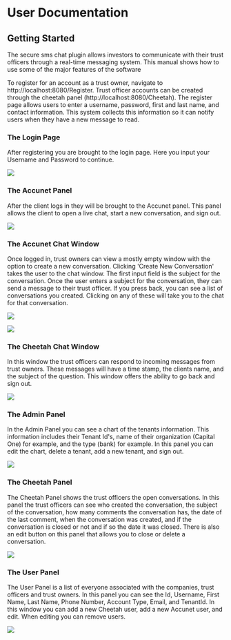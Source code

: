 # User Documentation

## Getting Started

The secure sms chat plugin allows investors to communicate with their trust officers through a real-time messaging system. This manual shows how to use some of the major features of the software

To register for an account as a trust owner, navigate to http://localhost:8080/Register. Trust officer accounts can be created through the cheetah panel (http://localhost:8080/Cheetah). The register page allows users to enter a username, password, first and last name, and contact information. This system collects this information so it can notify users when they have a new message to read.

### The Login Page

After registering you are brought to the login page. Here you input your Username and Password to continue. 

<img src="assets/login.png"></img>

### The Accunet Panel 

After the client logs in they will be brought to the Accunet panel. This panel allows the client to open a live chat, start a new conversation, and sign out. 

<img src="assets/empty-accunetpanel.png"></img>

### The Accunet Chat Window

Once logged in, trust owners can view a mostly empty window with the option to create a new conversation. Clicking 'Create New Conversation' takes the user to the chat window. The first input field is the subject for the conversation. Once the user enters a subject for the conversation, they can send a message to their trust officer. If you press back, you can see a list of conversations you created. Clicking on any of these will take you to the chat for that conversation.

<img src="assets/accunet-chat.png"></img>

<img src="assets/accunet-subject-field.png"></img>

### The Cheetah Chat Window

In this window the trust officers can respond to incoming messages from trust owners. These messages will have a time stamp, the clients name, and the subject of the question. This window offers the ability to go back and sign out. 

<img src="assets/cheetah-chat.png"></img>

### The Admin Panel

In the Admin Panel you can see a chart of the tenants information. This information includes their Tenant Id's, name of their organization (Capital One) for example, and the type (bank) for example. In this panel you can edit the chart, delete a tenant, add a new tenant, and sign out. 

<img src="assets/admin-panel.png"></img>

### The Cheetah Panel

The Cheetah Panel shows the trust officers the open conversations. In this panel the trust officers can see who created the conversation, the subject of the conversation, how many comments the conversation has, the date of the last comment, when the conversation was created, and if the conversation is closed or not and if so the date it was closed. There is also an edit button on this panel that allows you to close or delete a conversation. 

<img src="assets/cheetah-panel.png"></img>

### The User Panel

The User Panel is a list of everyone associated with the companies, trust officers and trust owners. In this panel you can see the Id, Username, First Name, Last Name, Phone Number, Account Type, Email, and TenantId. In this window you can add a new Cheetah user, add a new Accunet user, and edit. When editing you can remove users. 

<img src="assets/user-panel.png"></img>




